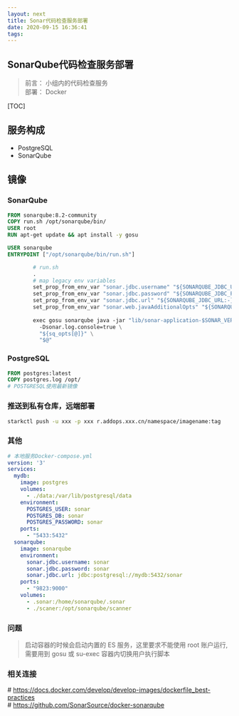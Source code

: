 ```yaml
---
layout: next
title: Sonar代码检查服务部署
date: 2020-09-15 16:36:41
tags:
---
```



SonarQube代码检查服务部署
---

>前言： 小组内的代码检查服务
<br/> 部署： Docker

[TOC]

## 服务构成
- PostgreSQL
- SonarQube

## 镜像

### SonarQube
```Dockerfile
FROM sonarqube:8.2-community
COPY run.sh /opt/sonarqube/bin/
USER root
RUN apt-get update && apt install -y gosu

USER sonarqube
ENTRYPOINT ["/opt/sonarqube/bin/run.sh"]

        # run.sh
        .
        # map legacy env variables
        set_prop_from_env_var "sonar.jdbc.username" "${SONARQUBE_JDBC_USERNAME:-}"
        set_prop_from_env_var "sonar.jdbc.password" "${SONARQUBE_JDBC_PASSWORD:-}"
        set_prop_from_env_var "sonar.jdbc.url" "${SONARQUBE_JDBC_URL:-}"
        set_prop_from_env_var "sonar.web.javaAdditionalOpts" "${SONARQUBE_WEB_JVM_OPTS:-}"
        
        exec gosu sonarqube java -jar "lib/sonar-application-$SONAR_VERSION.jar" \
          -Dsonar.log.console=true \
          "${sq_opts[@]}" \
          "$@"
```
### PostgreSQL

```Dockerfile
FROM postgres:latest
COPY postgres.log /opt/
# POSTGRESQL使用最新镜像
```

### 推送到私有仓库，远端部署
``` bash
starkctl push -u xxx -p xxx r.addops.xxx.cn/namespace/imagename:tag
```

### 其他
```yml
# 本地服务Docker-compose.yml
version: '3'
services:
  mydb:
    image: postgres
    volumes:
      - ./data:/var/lib/postgresql/data
    environment:
      POSTGRES_USER: sonar
      POSTGRES_DB: sonar
      POSTGRES_PASSWORD: sonar
    ports:
      - "5433:5432"
  sonarqube:
    image: sonarqube
    environment:
      sonar.jdbc.username: sonar
      sonar.jdbc.password: sonar
      sonar.jdbc.url: jdbc:postgresql://mydb:5432/sonar
    ports:
      - "9823:9000"
    volumes:
      - .sonar:/home/sonarqube/.sonar
      - ./scaner:/opt/sonarqube/scanner
```

### 问题
> 启动容器的时候会启动内置的 ES 服务，这里要求不能使用 root 账户运行,需要用到 gosu 或 su-exec 容器内切换用户执行脚本


### 相关连接

\# https://docs.docker.com/develop/develop-images/dockerfile_best-practices <br/>
\# https://github.com/SonarSource/docker-sonarqube


